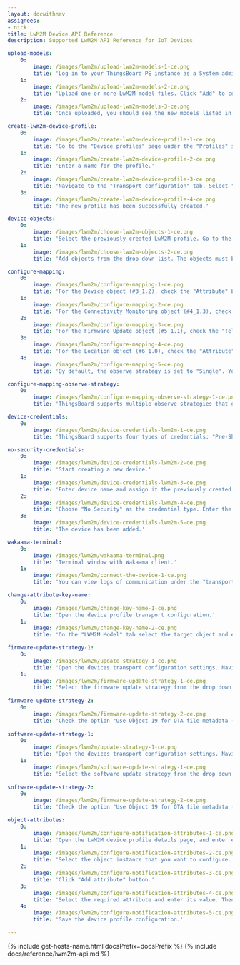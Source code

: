 ```yaml
---
layout: docwithnav
assignees:
- nick
title: LwM2M Device API Reference
description: Supported LwM2M API Reference for IoT Devices

upload-models:
    0:
        image: /images/lwm2m/upload-lwm2m-models-1-ce.png
        title: 'Log in to your ThingsBoard PE instance as a System administrator. Navigate to the "Resources library" page under the "Resources" section. Click the "+" (Add resource) button in the top-right corner of the window.'
    1:
        image: /images/lwm2m/upload-lwm2m-models-2-ce.png
        title: 'Upload one or more LwM2M model files. Click "Add" to complete the upload.'
    2:
        image: /images/lwm2m/upload-lwm2m-models-3-ce.png
        title: 'Once uploaded, you should see the new models listed in the Resources library.'

create-lwm2m-device-profile:
    0:
        image: /images/lwm2m/create-lwm2m-device-profile-1-ce.png
        title: 'Go to the "Device profiles" page under the "Profiles" section. Click the "+" (Add device profile) button in the top-right corner of the window, and in the pop-up menu, select "Create new device profile".'
    1:
        image: /images/lwm2m/create-lwm2m-device-profile-2-ce.png
        title: 'Enter a name for the profile.'
    2:
        image: /images/lwm2m/create-lwm2m-device-profile-3-ce.png
        title: 'Navigate to the "Transport configuration" tab. Select "LWM2M" as the transport type from the dropdown menu. Then, click "Add" to create the device profile.'
    3:
        image: /images/lwm2m/create-lwm2m-device-profile-4-ce.png
        title: 'The new profile has been successfully created.'

device-objects:
    0:
        image: /images/lwm2m/choose-lwm2m-objects-1-ce.png
        title: 'Select the previously created LwM2M profile. Go to the "Transport configuration" tab. Click the "Edit" button.'
    1:
        image: /images/lwm2m/choose-lwm2m-objects-2-ce.png
        title: 'Add objects from the drop-down list. The objects must be preloaded into the Resource library beforehand.'

configure-mapping:
    0:
        image: /images/lwm2m/configure-mapping-1-ce.png
        title: 'For the Device object (#3_1.2), check the "Attribute" box for resource #0 (Manufacturer), resource #1 (Model Number) and resource #2 (Serial Number) so that the server can track these values, receive updates, and store them as attributes in ThingsBoard.'
    1:
        image: /images/lwm2m/configure-mapping-2-ce.png
        title: 'For the Connectivity Monitoring object (#4_1.3), check the "Telemetry" and/or "Observe" boxes for resource #2 (Radio Signal Strength) and resource #3 (Link Quality) so that the server can track these values, receive updates, and store them as telemetry in ThingsBoard.'
    2:
        image: /images/lwm2m/configure-mapping-3-ce.png
        title: 'For the Firmware Update object (#5_1.1), check the "Telemetry" and/or "Observe" boxes for resource #3 (State) and resource #5 (Update Result) so that the server can track these values, receive updates, and store them as telemetry in ThingsBoard.'
    3:
        image: /images/lwm2m/configure-mapping-4-ce.png
        title: 'For the Location object (#6_1.0), check the "Attribute" box for resource #0 (Latitude) and resource #1 (Longitude) so that the server can track these values, receive updates, and store them as attributes in ThingsBoard.'
    4:
        image: /images/lwm2m/configure-mapping-5-ce.png
        title: 'By default, the observe strategy is set to "Single". You can switch to "Composite all" or "Composite by object" to reduce traffic or to group resources more efficiently. Then, save changes.'

configure-mapping-observe-strategy:
    0:
        image: /images/lwm2m/configure-mapping-observe-strategy-1-ce.png
        title: 'ThingsBoard supports multiple observe strategies that define how LwM2M resources are grouped and monitored.'

device-credentials:
    0:
        image: /images/lwm2m/device-credentials-lwm2m-1-ce.png
        title: 'ThingsBoard supports four types of credentials: "Pre-Shared Key (PSK)", "Raw Public Key (RPK)", "X.509 Certificate" and "No Security".'

no-security-credentials:
    0:
        image: /images/lwm2m/device-credentials-lwm2m-2-ce.png
        title: 'Start creating a new device.'
    1:
        image: /images/lwm2m/device-credentials-lwm2m-3-ce.png
        title: 'Enter device name and assign it the previously created LwM2M device profile. Then, go to the "Credentials" tab.'
    2:
        image: /images/lwm2m/device-credentials-lwm2m-4-ce.png
        title: 'Choose "No Security" as the credential type. Enter the Endpoint Client Name — this will be used to identify the device on the network. Click "Add".'
    3:
        image: /images/lwm2m/device-credentials-lwm2m-5-ce.png
        title: 'The device has been added.'

wakaama-terminal:
    0:
        image: /images/lwm2m/wakaama-terminal.png
        title: 'Terminal window with Wakaama client.'
    1:
        image: /images/lwm2m/connect-the-device-1-ce.png
        title: 'You can view logs of communication under the "transportLog" event of the "Latest telemetry" tab.'

change-attribute-key-name:
    0:
        image: /images/lwm2m/change-key-name-1-ce.png
        title: 'Open the device profile transport configuration.'
    1:
        image: /images/lwm2m/change-key-name-2-ce.png
        title: 'On the "LWM2M Model" tab select the target object and expand the "Attributes" list. Tick the "Attribute" checkbox on the desired attribute and input the custom name for the key. Then, save changes.'

firmware-update-strategy-1:
    0:
        image: /images/lwm2m/update-strategy-1-ce.png
        title: 'Open the devices transport configuration settings. Navigate to the "Other settings" of the "Transport configuration" tab, and enter edit mode.'
    1:
        image: /images/lwm2m/firmware-update-strategy-1-ce.png
        title: 'Select the firmware update strategy from the drop down menu. Then, save changes.'
    
firmware-update-strategy-2:
    0:
        image: /images/lwm2m/firmware-update-strategy-2-ce.png
        title: 'Check the option "Use Object 19 for OTA file metadata (checksum, size, version, name)". Then, save changes.'
    
software-update-strategy-1:
    0:
        image: /images/lwm2m/update-strategy-1-ce.png
        title: 'Open the devices transport configuration settings. Navigate to the "Other settings" of the "Transport configuration" tab, and enter edit mode.'
    1:
        image: /images/lwm2m/software-update-strategy-1-ce.png
        title: 'Select the software update strategy from the drop down menu. Then, save changes.'
    
software-update-strategy-2:
    0:
        image: /images/lwm2m/firmware-update-strategy-2-ce.png
        title: 'Check the option "Use Object 19 for OTA file metadata (checksum, size, version, name)". Then, save changes.'

object-attributes:
    0:
        image: /images/lwm2m/configure-notification-attributes-1-ce.png
        title: 'Open the LwM2M device profile details page, and enter edit mode.'
    1:
        image: /images/lwm2m/configure-notification-attributes-2-ce.png
        title: 'Select the object instance that you want to configure. Tick in the "Attribute" and "Observe" checkbox, and click "+" icon button to add the attribute.'
    2:
        image: /images/lwm2m/configure-notification-attributes-3-ce.png
        title: 'Click "Add attribute" button.'
    3:
        image: /images/lwm2m/configure-notification-attributes-4-ce.png
        title: 'Select the required attribute and enter its value. Then, click "Save".'
    4:
        image: /images/lwm2m/configure-notification-attributes-5-ce.png
        title: 'Save the device profile configuration.'

---
```


{% include get-hosts-name.html docsPrefix=docsPrefix %}
{% include docs/reference/lwm2m-api.md %}